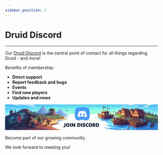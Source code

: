 ```yaml
---
sidebar_position: 2
---
```



# Druid Discord
---

Our [Druid Discord](https://discord.com/invite/UUXpmx24ua) is the central point of contact for all things regarding Druid - and more!  

Benefits of membership:

- **Direct support** 
- **Report feedback and bugs** 
- **Events** 
- **Find new players** 
- **Updates and news**


[![Join Discord](img/discord.png)](https://discord.com/invite/UUXpmx24ua)

Become part of our growing community.  

We look forward to meeting you!